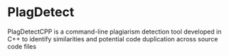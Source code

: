 # PlagDetect
PlagDetectCPP is a command-line plagiarism detection tool developed in C++ to identify similarities and potential code duplication across source code files
